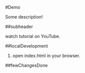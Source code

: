 #Demo

Some description!

##subheader

watch tutorial on YouTube.

##localDevelopment

1. open index.html in your browser.

##fewChangesDone